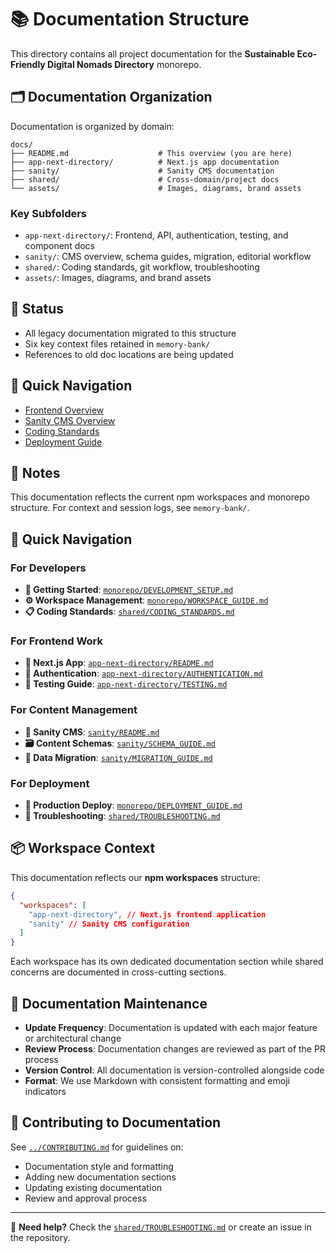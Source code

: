 # 📚 Documentation Structure

This directory contains all project documentation for the **Sustainable Eco-Friendly Digital Nomads Directory** monorepo.

## 🗂️ Documentation Organization

Documentation is organized by domain:

```
docs/
├── README.md                    # This overview (you are here)
├── app-next-directory/          # Next.js app documentation
├── sanity/                      # Sanity CMS documentation
├── shared/                      # Cross-domain/project docs
└── assets/                      # Images, diagrams, brand assets
```

### Key Subfolders

- `app-next-directory/`: Frontend, API, authentication, testing, and component docs
- `sanity/`: CMS overview, schema guides, migration, editorial workflow
- `shared/`: Coding standards, git workflow, troubleshooting
- `assets/`: Images, diagrams, and brand assets

## 🚦 Status

- All legacy documentation migrated to this structure
- Six key context files retained in `memory-bank/`
- References to old doc locations are being updated

## 🔗 Quick Navigation

- [Frontend Overview](app-next-directory/README.md)
- [Sanity CMS Overview](sanity/README.md)
- [Coding Standards](shared/CODING_STANDARDS.md)
- [Deployment Guide](monorepo/DEPLOYMENT_GUIDE.md)

## 📝 Notes

This documentation reflects the current npm workspaces and monorepo structure. For context and session logs, see `memory-bank/`.

## 🚀 Quick Navigation

### **For Developers**

- **🏁 Getting Started**: [`monorepo/DEVELOPMENT_SETUP.md`](monorepo/DEVELOPMENT_SETUP.md)
- **⚙️ Workspace Management**: [`monorepo/WORKSPACE_GUIDE.md`](monorepo/WORKSPACE_GUIDE.md)
- **📋 Coding Standards**: [`shared/CODING_STANDARDS.md`](shared/CODING_STANDARDS.md)

### **For Frontend Work**

- **🎨 Next.js App**: [`app-next-directory/README.md`](app-next-directory/README.md)
- **🔐 Authentication**: [`app-next-directory/AUTHENTICATION.md`](app-next-directory/AUTHENTICATION.md)
- **🧪 Testing Guide**: [`app-next-directory/TESTING.md`](app-next-directory/TESTING.md)

### **For Content Management**

- **📝 Sanity CMS**: [`sanity/README.md`](sanity/README.md)
- **🗃️ Content Schemas**: [`sanity/SCHEMA_GUIDE.md`](sanity/SCHEMA_GUIDE.md)
- **🔄 Data Migration**: [`sanity/MIGRATION_GUIDE.md`](sanity/MIGRATION_GUIDE.md)

### **For Deployment**

- **🚀 Production Deploy**: [`monorepo/DEPLOYMENT_GUIDE.md`](monorepo/DEPLOYMENT_GUIDE.md)
- **🐛 Troubleshooting**: [`shared/TROUBLESHOOTING.md`](shared/TROUBLESHOOTING.md)

## 📦 Workspace Context

This documentation reflects our **npm workspaces** structure:

```json
{
  "workspaces": [
    "app-next-directory", // Next.js frontend application
    "sanity" // Sanity CMS configuration
  ]
}
```

Each workspace has its own dedicated documentation section while shared concerns are documented in cross-cutting sections.

## 🔄 Documentation Maintenance

- **Update Frequency**: Documentation is updated with each major feature or architectural change
- **Review Process**: Documentation changes are reviewed as part of the PR process
- **Version Control**: All documentation is version-controlled alongside code
- **Format**: We use Markdown with consistent formatting and emoji indicators

## 🤝 Contributing to Documentation

See [`../CONTRIBUTING.md`](../CONTRIBUTING.md) for guidelines on:

- Documentation style and formatting
- Adding new documentation sections
- Updating existing documentation
- Review and approval process

---

📌 **Need help?** Check the [`shared/TROUBLESHOOTING.md`](shared/TROUBLESHOOTING.md) or create an issue in the repository.
